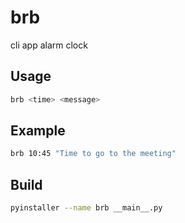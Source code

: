# brb
cli app alarm clock

## Usage
```bash
brb <time> <message> 
```

## Example
```bash
brb 10:45 "Time to go to the meeting"
```

## Build
```bash
pyinstaller --name brb __main__.py
```